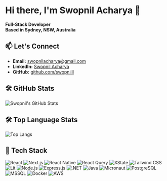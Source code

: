 # Hi there, I'm Swopnil Acharya 👋

**Full-Stack Developer**  
**Based in Sydney, NSW, Australia**


## 📫 Let's Connect

- **Email:** [swopnilacharya@gmail.com](mailto:swopnilacharya@gmail.com)
- **LinkedIn:** [Swopnil Acharya](https://www.linkedin.com/in/swopnil-acharya/)
- **GitHub:** [github.com/swopnilll](https://github.com/swopnilll)

## 🛠️ GitHub Stats
![Swopnil's GitHub Stats](https://github-readme-stats.vercel.app/api?username=swopnilll&show_icons=true&count_private=true&hide=prs&theme=radical)

## 🛠️ Top Language Stats
![Top Langs](https://github-readme-stats.vercel.app/api/top-langs/?username=swopnilll&layout=compact&theme=radical)


## 🚀 Tech Stack
![React](https://img.shields.io/badge/-React-61DAFB?logo=react&logoColor=white)
![Next.js](https://img.shields.io/badge/-Next.js-000000?logo=next.js&logoColor=white)
![React Native](https://img.shields.io/badge/-React%20Native-61DAFB?logo=react&logoColor=white)
![React Query](https://img.shields.io/badge/-React%20Query-FF4154?logo=react-query&logoColor=white)
![XState](https://img.shields.io/badge/-XState-2E2E2E?logo=xstate&logoColor=white)
![Tailwind CSS](https://img.shields.io/badge/-Tailwind_CSS-38B2AC?logo=tailwind-css&logoColor=white)
![Lit](https://img.shields.io/badge/-Lit-324FFF?logo=lit&logoColor=white)
![Node.js](https://img.shields.io/badge/-Node.js-339933?logo=node.js&logoColor=white)
![Express.js](https://img.shields.io/badge/-Express.js-000000?logo=express&logoColor=white)
![.NET](https://img.shields.io/badge/-.NET-512BD4?logo=dotnet&logoColor=white)
![Java](https://img.shields.io/badge/-Java-007396?logo=java&logoColor=white)
![Micronaut](https://img.shields.io/badge/-Micronaut-1B1F23?logo=data:image/svg+xml;base64,PHN2ZyB3aWR0aD0iMjQiIGhlaWdodD0iMjQiIHZpZXdCb3g9IjAgMCA1MTIgNTEyIiB4bWxucz0iaHR0cDovL3d3dy53My5vcmcvMjAwMC9zdmciPjxwYXRoIGQ9Ik0yNTYsMEExNzYsMTc2LDAsMCwwLDgwLDE3NkMwLDM1MiwxNzYsNTEyLDI1Niw1MTJBMTc2LDE3NiwwLDAsMCw0MzIsMzM2QzUxMiwxNzYsMzM2LDAuMDIsMjU2LDBaIiBmaWxsPSIjZmZmIi8+PC9zdmc+)
![PostgreSQL](https://img.shields.io/badge/-PostgreSQL-336791?logo=postgresql&logoColor=white)
![MSSQL](https://img.shields.io/badge/-MSSQL-CC2927?logo=microsoft-sql-server&logoColor=white)
![Docker](https://img.shields.io/badge/-Docker-2496ED?logo=docker&logoColor=white)
![AWS](https://img.shields.io/badge/-AWS-232F3E?logo=amazon-aws&logoColor=white)
